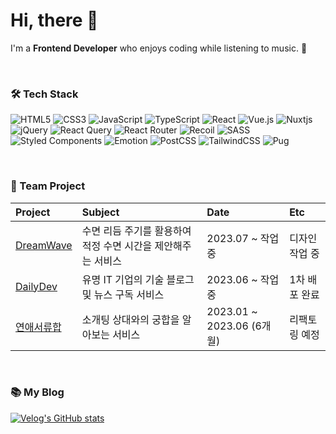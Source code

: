 

# Hi, there 👋
I'm a **Frontend Developer** who enjoys coding while listening to music. 💖

<br/>

### 🛠 Tech Stack
![HTML5](https://img.shields.io/badge/html5-%23E34F26.svg?style=flat-square&logo=html5&logoColor=white)
![CSS3](https://img.shields.io/badge/css3-%231572B6.svg?style=flat-square&logo=css3&logoColor=white)
![JavaScript](https://img.shields.io/badge/javascript-%23323330.svg?style=flat-square&logo=javascript&logoColor=%23F7DF1E)
![TypeScript](https://img.shields.io/badge/typescript-%23007ACC.svg?style=flat-square&logo=typescript&logoColor=white)
![React](https://img.shields.io/badge/react-%2320232a.svg?style=flat-square&logo=react&logoColor=%2361DAFB)
![Vue.js](https://img.shields.io/badge/vuejs-%2335495e.svg?style=flat-square&logo=vuedotjs&logoColor=%234FC08D)
![Nuxtjs](https://img.shields.io/badge/Nuxt-002E3B?style=flat-square&logo=nuxtdotjs&logoColor=#00DC82)
![jQuery](https://img.shields.io/badge/jquery-%230769AD.svg?style=flat-square&logo=jquery&logoColor=white)
![React Query](https://img.shields.io/badge/-React%20Query-FF4154?style=flat-square&logo=react%20query&logoColor=white)
![React Router](https://img.shields.io/badge/React_Router-CA4245?style=flat-square&logo=react-router&logoColor=white)
![Recoil](https://img.shields.io/badge/Recoil-3578E5?style=flat-square&logo=recoil&logoColor=white)
![SASS](https://img.shields.io/badge/SASS-hotpink.svg?style=flat-square&logo=SASS&logoColor=white)
![Styled Components](https://img.shields.io/badge/styled--components-DB7093?style=flat-square&logo=styled-components&logoColor=white)
![Emotion](https://img.shields.io/badge/Emotion-E6007A?style=flat-square&logo=Emotion&logoColor=white)
![PostCSS](https://img.shields.io/badge/PostCSS-DD3A0A?style=flat-square&logo=PostCSS&logoColor=white)
![TailwindCSS](https://img.shields.io/badge/tailwindcss-%2338B2AC.svg?style=flat-square&logo=tailwind-css&logoColor=white)
![Pug](https://img.shields.io/badge/Pug-f2f2f2?style=flat-square&logo=pug&logoColor=A86454)    

<br/>

### 🤝 Team Project

|                             Project                                |        Subject                                  |          Date            |          Etc           |
|:-------------------------------------------------------------------|:------------------------------------------------|:------------------------ |:---------------------- |
|  [DreamWave](https://github.com/let-sgoDreamTeam/dream-wave-front) |  수면 리듬 주기를 활용하여 적정 수면 시간을 제안해주는 서비스  | 2023.07 ~ 작업 중          | 디자인 작업 중            |
| [DailyDev](https://github.com/TEAM-KN/daily_dev_front)             |  유명 IT 기업의 기술 블로그 및 뉴스 구독 서비스            | 2023.06 ~ 작업 중          | 1차 배포 완료             |
| [연애서류합](https://github.com/kkomyoung/love-document-client)       |  소개팅 상대와의 궁합을 알아보는 서비스                   | 2023.01 ~ 2023.06 (6개월) | 리팩토링 예정             |


<br />

### 📚 My Blog
[![Velog's GitHub stats](https://velog-readme-stats.vercel.app/api?name=kya754)](https://velog.io/@kya754)


<!--
**kkomyoung/kkomyoung** is a ✨ _special_ ✨ repository because its `README.md` (this file) appears on your GitHub profile.

Here are some ideas to get you started:

- 🔭 I’m currently working on ...
- 🌱 I’m currently learning ...
- 👯 I’m looking to collaborate on ...
- 🤔 I’m looking for help with ...
- 💬 Ask me about ...
- 📫 How to reach me: ...
- 😄 Pronouns: ...
- ⚡ Fun fact: ...
-->
